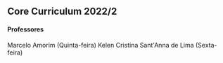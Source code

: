 ## Core Curriculum 2022/2 
#### Professores
  Marcelo Amorim (Quinta-feira)
  Kelen Cristina Sant'Anna de Lima (Sexta-feira)

